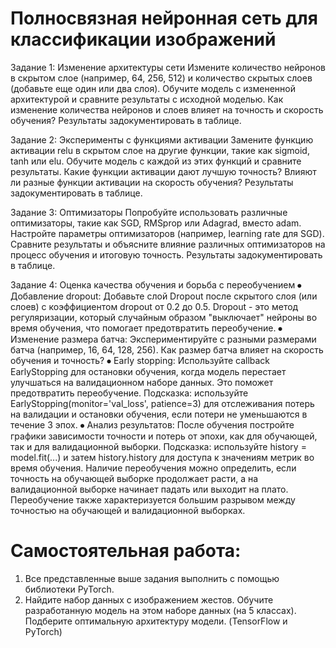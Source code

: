 # Полносвязная нейронная сеть для классификации изображений


Задание 1: Изменение архитектуры сети
Измените количество нейронов в скрытом слое (например, 64, 256, 512) и количество скрытых слоев (добавьте еще один или два слоя). Обучите модель с измененной архитектурой и сравните результаты с исходной моделью. Как изменение количества нейронов и слоев влияет на точность и скорость обучения? Результаты задокументировать в таблице.

Задание 2: Эксперименты с функциями активации
Замените функцию активации relu в скрытом слое на другие функции, такие как sigmoid, tanh или elu. Обучите модель с каждой из этих функций и сравните результаты. Какие функции активации дают лучшую точность? Влияют ли разные функции активации на скорость обучения? Результаты задокументировать в таблице.

Задание 3: Оптимизаторы
Попробуйте использовать различные оптимизаторы, такие как SGD, RMSprop или Adagrad, вместо adam. Настройте параметры оптимизаторов (например, learning rate для SGD). Сравните результаты и объясните влияние различных оптимизаторов на процесс обучения и итоговую точность. Результаты задокументировать в таблице.

Задание 4: Оценка качества обучения и борьба с переобучением
⦁ Добавление dropout: Добавьте слой Dropout после скрытого слоя (или слоев) с коэффициентом dropout от 0.2 до 0.5. Dropout - это метод регуляризации, который случайным образом "выключает" нейроны во время обучения, что помогает предотвратить переобучение.
⦁ Изменение размера батча: Экспериментируйте с разными размерами батча (например, 16, 64, 128, 256). Как размер батча влияет на скорость обучения и точность?
⦁ Early stopping: Используйте callback EarlyStopping для остановки обучения, когда модель перестает улучшаться на валидационном наборе данных. Это поможет предотвратить переобучение. Подсказка: используйте EarlyStopping(monitor='val_loss', patience=3) для отслеживания потерь на валидации и остановки обучения, если потери не уменьшаются в течение 3 эпох.
⦁ Анализ результатов: После обучения постройте графики зависимости точности и потерь от эпохи, как для обучающей, так и для валидационной выборки. Подсказка: используйте history = model.fit(...) и затем history.history для доступа к значениям метрик во время обучения. Наличие переобучения можно определить, если точность на обучающей выборке продолжает расти, а на валидационной выборке начинает падать или выходит на плато. Переобучение также характеризуется большим разрывом между точностью на обучающей и валидационной выборках.


# Самостоятельная работа:  
1. Все представленные выше задания выполнить с помощью библиотеки PyTorch. 
2. Найдите набор данных с изображением жестов. Обучите разработанную модель на этом наборе данных (на 5 классах). Подберите оптимальную архитектуру модели. (TensorFlow и PyTorch) 